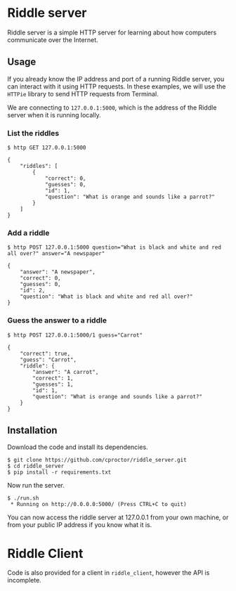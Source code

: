 # Riddle server

Riddle server is a simple HTTP server for learning about how computers
communicate over the Internet. 

## Usage

If you already know the IP address and port of a running Riddle server, you can
interact with it using HTTP requests. In these examples, we will use the
`HTTPie` library to send HTTP requests from Terminal.

We are connecting to `127.0.0.1:5000`, which is the address of the Riddle server
when it is running locally.

### List the riddles
```
$ http GET 127.0.0.1:5000 

{
    "riddles": [
        {
            "correct": 0,
            "guesses": 0,
            "id": 1,
            "question": "What is orange and sounds like a parrot?"
        }
    ]
}
```

### Add a riddle

```
$ http POST 127.0.0.1:5000 question="What is black and white and red all over?" answer="A newspaper"

{
    "answer": "A newspaper",
    "correct": 0,
    "guesses": 0,
    "id": 2,
    "question": "What is black and white and red all over?"
}
```

### Guess the answer to a riddle

```
$ http POST 127.0.0.1:5000/1 guess="Carrot"

{
    "correct": true,
    "guess": "Carrot",
    "riddle": {
        "answer": "A carrot",
        "correct": 1,
        "guesses": 1,
        "id": 1,
        "question": "What is orange and sounds like a parrot?"
    }
}
```


## Installation

Download the code and install its dependencies. 

```
$ git clone https://github.com/cproctor/riddle_server.git
$ cd riddle_server
$ pip install -r requirements.txt
```

Now run the server. 

```
$ ./run.sh
 * Running on http://0.0.0.0:5000/ (Press CTRL+C to quit)
```

You can now access the riddle server at 127.0.0.1 from your own machine, or from
your public IP address if you know what it is. 

# Riddle Client

Code is also provided for a client in `riddle_client`, however the API is
incomplete.
